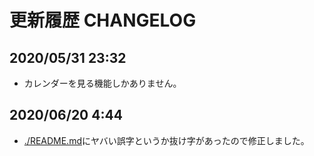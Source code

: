 # 更新履歴 CHANGELOG
## 2020/05/31 23:32  
- カレンダーを見る機能しかありません。

## 2020/06/20 4:44
- [./README.md](./README.md)にヤバい誤字というか抜け字があったので修正しました。
